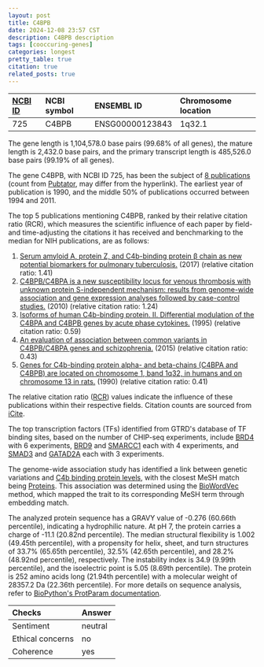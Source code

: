 ```yaml
---
layout: post
title: C4BPB
date: 2024-12-08 23:57 CST
description: C4BPB description
tags: [cooccuring-genes]
categories: longest
pretty_table: true
citation: true
related_posts: true
---
```




| [NCBI ID](https://www.ncbi.nlm.nih.gov/gene/725) | NCBI symbol | ENSEMBL ID | Chromosome location |
| :-------- | :------- | :-------- | :------- |
| 725  | C4BPB | ENSG00000123843 | 1q32.1 |



The gene length is 1,104,578.0 base pairs (99.68% of all genes), the mature length is 2,432.0 base pairs, and the primary transcript length is 485,526.0 base pairs (99.19% of all genes).


The gene C4BPB, with NCBI ID 725, has been the subject of [8 publications](https://pubmed.ncbi.nlm.nih.gov/?term=%22C4BPB%22) (count from [Pubtator](https://academic.oup.com/nar/article/47/W1/W587/5494727), may differ from the hyperlink). The earliest year of publication is 1990, and the middle 50% of publications occurred between 1994 and 2011.


The top 5 publications mentioning C4BPB, ranked by their relative citation ratio (RCR), which measures the scientific influence of each paper by field- and time-adjusting the citations it has received and benchmarking to the median for NIH publications, are as follows:

1. [Serum amyloid A, protein Z, and C4b-binding protein β chain as new potential biomarkers for pulmonary tuberculosis.](https://pubmed.ncbi.nlm.nih.gov/28278182) (2017) (relative citation ratio: 1.41)
2. [C4BPB/C4BPA is a new susceptibility locus for venous thrombosis with unknown protein S-independent mechanism: results from genome-wide association and gene expression analyses followed by case-control studies.](https://pubmed.ncbi.nlm.nih.gov/20212171) (2010) (relative citation ratio: 1.24)
3. [Isoforms of human C4b-binding protein. II. Differential modulation of the C4BPA and C4BPB genes by acute phase cytokines.](https://pubmed.ncbi.nlm.nih.gov/7561114) (1995) (relative citation ratio: 0.59)
4. [An evaluation of association between common variants in C4BPB/C4BPA genes and schizophrenia.](https://pubmed.ncbi.nlm.nih.gov/25660618) (2015) (relative citation ratio: 0.43)
5. [Genes for C4b-binding protein alpha- and beta-chains (C4BPA and C4BPB) are located on chromosome 1, band 1q32, in humans and on chromosome 13 in rats.](https://pubmed.ncbi.nlm.nih.gov/2237642) (1990) (relative citation ratio: 0.41)

The relative citation ratio ([RCR](https://journals.plos.org/plosbiology/article?id=10.1371/journal.pbio.1002541)) values indicate the influence of these publications within their respective fields. Citation counts are sourced from [iCite](https://icite.od.nih.gov).





The top transcription factors (TFs) identified from GTRD's database of TF binding sites, based on the number of CHIP-seq experiments, include [BRD4](https://www.ncbi.nlm.nih.gov/gene/23476) with 6 experiments, [BRD9](https://www.ncbi.nlm.nih.gov/gene/65980) and [SMARCC1](https://www.ncbi.nlm.nih.gov/gene/6599) each with 4 experiments, and [SMAD3](https://www.ncbi.nlm.nih.gov/gene/4088) and [GATAD2A](https://www.ncbi.nlm.nih.gov/gene/54815) each with 3 experiments.





The genome-wide association study has identified a link between genetic variations and [C4b binding protein levels](https://pubmed.ncbi.nlm.nih.gov/20212171), with the closest MeSH match being [Proteins](https://meshb.nlm.nih.gov/record/ui?ui=D011506). This association was determined using the [BioWordVec](https://www.nature.com/articles/s41597-019-0055-0) method, which mapped the trait to its corresponding MeSH term through embedding match.





The analyzed protein sequence has a GRAVY value of -0.276 (60.66th percentile), indicating a hydrophilic nature. At pH 7, the protein carries a charge of -11.1 (20.82nd percentile). The median structural flexibility is 1.002 (49.45th percentile), with a propensity for helix, sheet, and turn structures of 33.7% (65.65th percentile), 32.5% (42.65th percentile), and 28.2% (48.92nd percentile), respectively. The instability index is 34.9 (9.99th percentile), and the isoelectric point is 5.05 (8.69th percentile). The protein is 252 amino acids long (21.94th percentile) with a molecular weight of 28357.2 Da (22.36th percentile). For more details on sequence analysis, refer to [BioPython's ProtParam documentation](https://biopython.org/docs/1.75/api/Bio.SeqUtils.ProtParam.html).



| Checks    | Answer |
| :-------- | :------- |
| Sentiment  | neutral   |
| Ethical concerns | no     |
| Coherence    | yes    |